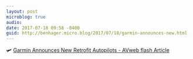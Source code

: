 ```yaml
---
layout: post
microblog: true
audio: 
date: 2017-07-18 09:58 -0400
guid: http://benhager.micro.blog/2017/07/18/garmin-announces-new.html
---
```

🛩 [Garmin Announces New Retrofit Autopilots - AVweb flash Article](https://www.avweb.com/avwebflash/news/Garmin-Announces-New-Retrofit-Autopilots-229297-1.html)
